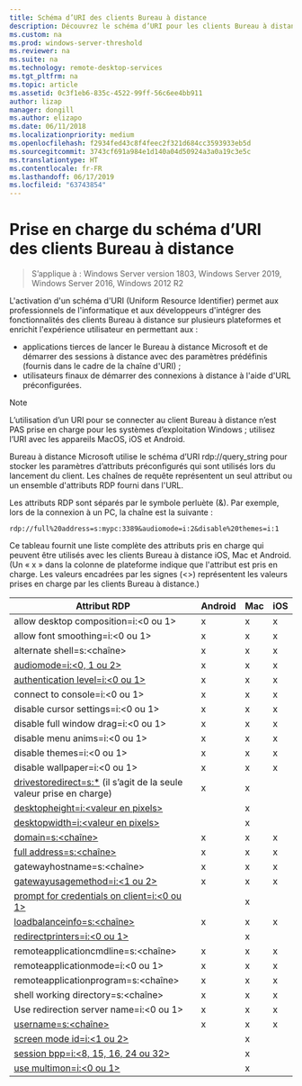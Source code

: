 ```yaml
---
title: Schéma d’URI des clients Bureau à distance
description: Découvrez le schéma d’URI pour les clients Bureau à distance
ms.custom: na
ms.prod: windows-server-threshold
ms.reviewer: na
ms.suite: na
ms.technology: remote-desktop-services
ms.tgt_pltfrm: na
ms.topic: article
ms.assetid: 0c3f1eb6-835c-4522-99ff-56c6ee4bb911
author: lizap
manager: dongill
ms.author: elizapo
ms.date: 06/11/2018
ms.localizationpriority: medium
ms.openlocfilehash: f2934fed43c8f4feec2f321d684cc3593933eb5d
ms.sourcegitcommit: 3743cf691a984e1d140a04d50924a3a0a19c3e5c
ms.translationtype: HT
ms.contentlocale: fr-FR
ms.lasthandoff: 06/17/2019
ms.locfileid: "63743854"
---
```

# <a name="remote-desktop-client-universal-resource-identifier-uri-scheme-support"></a>Prise en charge du schéma d’URI des clients Bureau à distance

>S’applique à : Windows Server version 1803, Windows Server 2019, Windows Server 2016, Windows 2012 R2

L'activation d'un schéma d'URI (Uniform Resource Identifier) permet aux professionnels de l'informatique et aux développeurs d'intégrer des fonctionnalités des clients Bureau à distance sur plusieurs plateformes et enrichit l'expérience utilisateur en permettant aux : 

- applications tierces de lancer le Bureau à distance Microsoft et de démarrer des sessions à distance avec des paramètres prédéfinis (fournis dans le cadre de la chaîne d'URI) ;
- utilisateurs finaux de démarrer des connexions à distance à l'aide d'URL préconfigurées.

>[!NOTE]
> L’utilisation d’un URI pour se connecter au client Bureau à distance n’est PAS prise en charge pour les systèmes d’exploitation Windows ; utilisez l’URI avec les appareils MacOS, iOS et Android.

Bureau à distance Microsoft utilise le schéma d’URI rdp://query_string pour stocker les paramètres d’attributs préconfigurés qui sont utilisés lors du lancement du client. Les chaînes de requête représentent un seul attribut ou un ensemble d'attributs RDP fourni dans l'URL. 

Les attributs RDP sont séparés par le symbole perluète (&). Par exemple, lors de la connexion à un PC, la chaîne est la suivante :

```
rdp://full%20address=s:mypc:3389&audiomode=i:2&disable%20themes=i:1
```

Ce tableau fournit une liste complète des attributs pris en charge qui peuvent être utilisés avec les clients Bureau à distance iOS, Mac et Android. (Un « x » dans la colonne de plateforme indique que l'attribut est pris en charge. Les valeurs encadrées par les signes (<>) représentent les valeurs prises en charge par les clients Bureau à distance.)

| **Attribut RDP**                                           | **Android** | **Mac** | **iOS** |
|---------------------------------------------------------|---------|-----|-----|
| allow desktop composition=i:&lt;0 ou 1&gt;                    | x       | x   | x   |
| allow font smoothing=i:<0 ou 1&gt;                         | x       | x   | x   |
| alternate shell=s:&lt;chaîne&gt;                              | x       | x   | x   |
| [audiomode=i:&lt;0, 1 ou 2&gt;](https://technet.microsoft.com/library/ff393707.aspx)                                | x       | x   | x   |
| [authentication level=i:&lt;0 ou 1&gt;](https://technet.microsoft.com/library/ff393709.aspx)                         | x       | x   | x   |
| connect to console=i:&lt;0 ou 1&gt;                           | x       | x   | x   |
| disable cursor settings=i:&lt;0 ou 1&gt;                      | x       | x   | x   |
| disable full window drag=i:&lt;0 ou 1&gt;                     | x       | x   | x   |
| disable menu anims=i:&lt;0 ou 1&gt;                           | x       | x   | x   |
| disable themes=i:&lt;0 ou 1&gt;                               | x       | x   | x   |
| disable wallpaper=i:&lt;0 ou 1&gt;                            | x       | x   | x   |
| [drivestoredirect=s:*](https://technet.microsoft.com/library/ff393728(v=ws.10).aspx) (il s’agit de la seule valeur prise en charge) | x       | x   |     |
| [desktopheight=i:&lt;valeur en pixels&gt;](https://technet.microsoft.com/library/ff393702.aspx)                       |         | x   |     |
| [desktopwidth=i:&lt;valeur en pixels&gt;](https://technet.microsoft.com/library/ff393697.aspx)                        |         | x   |     |
| [domain=s:&lt;chaîne&gt;](https://technet.microsoft.com/library/ff393673.aspx)                           | x | x | x |
| [full address=s:&lt;chaîne&gt;](https://technet.microsoft.com/library/ff393661.aspx)                     | x | x | x |
| gatewayhostname=s:&lt;chaîne&gt;                  | x | x | x |
| [gatewayusagemethod=i:&lt;1 ou 2&gt;](https://msdn.microsoft.com/aa381329.aspx)               | x | x | x |
| [prompt for credentials on client=i:&lt;0 ou 1&gt;](https://technet.microsoft.com/library/ff393660(v=ws.10).aspx) |   | x |   |
| [loadbalanceinfo=s:&lt;chaîne&gt;](https://technet.microsoft.com/library/ff393684.aspx)                  | x | x | x |
| [redirectprinters=i:&lt;0 ou 1&gt;](https://technet.microsoft.com/library/ff393671(v=ws.10).aspx)                 |   | x |   |
| remoteapplicationcmdline=s:&lt;chaîne&gt;         | x | x | x |
| remoteapplicationmode=i:&lt;0 ou 1&gt;            | x | x | x |
| remoteapplicationprogram=s:&lt;chaîne&gt;         | x | x | x |
| shell working directory=s:&lt;chaîne&gt;          | x | x | x |
| Use redirection server name=i:&lt;0 ou 1&gt;      | x | x | x |
| [username=s:&lt;chaîne&gt;](https://technet.microsoft.com/library/ff393678.aspx)                         | x | x | x |
| [screen mode id=i:&lt;1 ou 2&gt;](https://technet.microsoft.com/library/ff393692.aspx)                   |   | x |   |
| [session bpp=i:&lt;8, 15, 16, 24 ou 32&gt;](https://technet.microsoft.com/library/ff393680.aspx)        |   | x |   |
| [use multimon=i:&lt;0 ou 1&gt;](https://technet.microsoft.com/library/ff393695(v=ws.10).aspx)          |   | x |   |